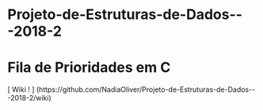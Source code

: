 # Projeto-de-Estruturas-de-Dados---2018-2
<h1> Fila de Prioridades em C </h1>
<p> [ Wiki ! ] (https://github.com/NadiaOliver/Projeto-de-Estruturas-de-Dados---2018-2/wiki)
